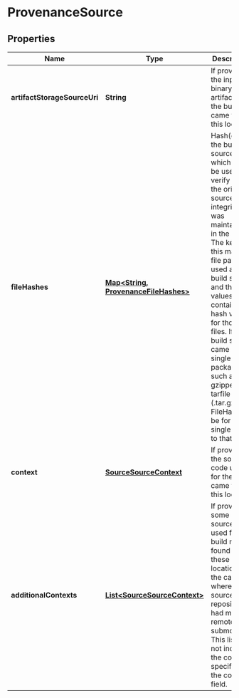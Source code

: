 
# ProvenanceSource

## Properties
Name | Type | Description | Notes
------------ | ------------- | ------------- | -------------
**artifactStorageSourceUri** | **String** | If provided, the input binary artifacts for the build came from this location. |  [optional]
**fileHashes** | [**Map&lt;String, ProvenanceFileHashes&gt;**](ProvenanceFileHashes.md) | Hash(es) of the build source, which can be used to verify that the original source integrity was maintained in the build.  The keys to this map are file paths used as build source and the values contain the hash values for those files.  If the build source came in a single package such as a gzipped tarfile (.tar.gz), the FileHash will be for the single path to that file. |  [optional]
**context** | [**SourceSourceContext**](SourceSourceContext.md) | If provided, the source code used for the build came from this location. |  [optional]
**additionalContexts** | [**List&lt;SourceSourceContext&gt;**](SourceSourceContext.md) | If provided, some of the source code used for the build may be found in these locations, in the case where the source repository had multiple remotes or submodules. This list will not include the context specified in the context field. |  [optional]



